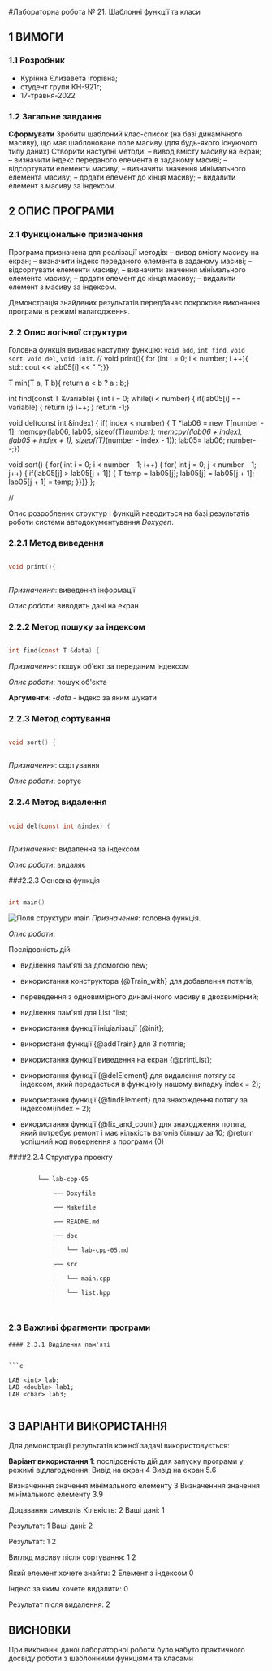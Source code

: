 ﻿#Лабораторна робота № 21. Шаблонні функції та класи

## 1 ВИМОГИ

### 1.1 Розробник

* Курінна Єлизавета Ігорівна;
* студент групи КН-921г;
* 17-травня-2022

### 1.2 Загальне завдання

**Сформувати** Зробити шаблоний клас-список (на базі динамічного масиву), що має шаблоноване поле
масиву (для будь-якого існуючого типу даних)
Створити наступні методи:
– вивод вмісту масиву на екран;
– визначити індекс переданого елемента в заданому масиві;
– відсортувати елементи масиву;
– визначити значення мінімального елемента масиву;
– додати елемент до кінця масиву;
– видалити елемент з масиву за індексом.



## 2 ОПИС ПРОГРАМИ

### 2.1 Функціональне призначення

Програма призначена для реалізації методів:
– вивод вмісту масиву на екран;
– визначити індекс переданого елемента в заданому масиві;
– відсортувати елементи масиву;
– визначити значення мінімального елемента масиву;
– додати елемент до кінця масиву;
– видалити елемент з масиву за індексом.



Демонстрація знайдених результатів передбачає покрокове виконання програми в режимі налагодження.

### 2.2 Опис логічної структури

Головна функція визиває наступну функцію: `void add`, `int find`, `void sort`, `void del`, `void init`.
//
void print(){
     for (int i = 0; i < number; i ++){
  std:: cout << lab05[i] << " ";}}
 
 
 T min(T a, T b){
     return a < b ? a : b;}


int find(const T &variable) {
        int i = 0;
        while(i < number) {
        if(lab05[i] == variable) {
        return i;}
        i++;
        }
        return -1;}

void del(const int &index) {
    if( index < number) {
    T *lab06 = new T[number - 1];
    memcpy(lab06, lab05, sizeof(T)*number);
    memcpy((lab06 + index), (lab05 + index + 1), sizeof(T)*(number - index - 1));
    lab05= lab06;
    number--;}}

void sort() {
    for( int i = 0; i < number - 1; i++) {
    for( int j = 0; j < number - 1; j++) {
    if(lab05[j] > lab05[j + 1]) {
    T temp = lab05[j];
    lab05[j] = lab05[j + 1];
    lab05[j + 1] = temp; }}}}
 };

//

Опис розроблених структур і функцій наводиться на базі результатів роботи системи автодокументування *Doxygen*.

### 2.2.1 Метод виведення

```c

void print(){
    


```

*Призначення*: виведення інформації


*Опис роботи*: виводить дані на екран




### 2.2.2 Метод пошуку за індексом

```c

int find(const T &data) {


```

*Призначення*: пошук об'єкт за переданим індексом


*Опис роботи*: пошук об'єкта

**Аргументи**: 
-*data* - індекс за яким шукати



### 2.2.3 Метод сортування

```c

void sort() {



```

*Призначення*: сортування


*Опис роботи*: сортує



### 2.2.4 Метод видалення

```c

void del(const int &index) {
  

```

*Призначення*: видалення за індексом

*Опис роботи*: видаляє






###2.2.3 Основна функція

```c

int main()

```
![Поля структури main](assets/1.png)
*Призначення*: головна функція.

*Опис роботи*:

Послідовність дій:
  
 - виділення пам'яті за дпомогою new;
           
 - використання конструктора {@Train_with} для добавлення потягів;
                     
 - переведення з одновимірного динамічного масиву в двохвимірний;
               
 - виділення пам'яті для List *list;
                
 - використання функції ініціалізації {@init}; 
                    
 - використаня функції {@addTrain} для 3 потягів;
 
 - використання функції виведення на екран {@printList};
  
 - використання функції {@delElement} для видалення потягу за індексом, який передасться в функцію(у нашому випадку index = 2);
  
  - використання функції {@findElement} для знахождення потягу за індексом(index = 2);
 
  - використання функції {@fix_and_count} для знаходження потяга, який потребує ремонт і має кількість вагонів більшу за 10; 
 @return успішний код повернення з програми (0)



####2.2.4 Структура проекту

```

        └── lab-cpp-05

            ├── Doxyfile

            ├── Makefile

            ├── README.md

            ├── doc

            │   └── lab-cpp-05.md

            ├── src

            │   └── main.cpp

            │   └── list.hpp
    


```

### 2.3 Важливі фрагменти програми


```
#### 2.3.1 Виділення пам'яті 
        

```c

LAB <int> lab;
LAB <double> lab1;
LAB <char> lab3;


```


## 3 ВАРІАНТИ ВИКОРИСТАННЯ

Для демонстрації результатів кожної задачі використовується:


**Варіант використання 1**: послідовність дій для запуску програми у режимі відлагодження:
Вивід на екран <int> 
4 
Вивід на екран <double> 
5.6 

Визначенння значення мінімального елементу <int> 
3
Визначенння значення мінімального елементу <float> 
3.9

Додавання символів <string> 
Кількість:  2
Ваші дані: 1

Результат:
1 
Ваші дані: 2

Результат:
1 2 

Вигляд масиву після сортування: 1 2 

Який елемент хочете знайти: 2
Елемент з індексом 0

Індекс за яким хочете видалити: 
0

Результат після видалення: 
2 


## ВИСНОВКИ

При виконанні даної лабораторної роботи було набуто практичного досвіду роботи з шаблонними функціями та класами
